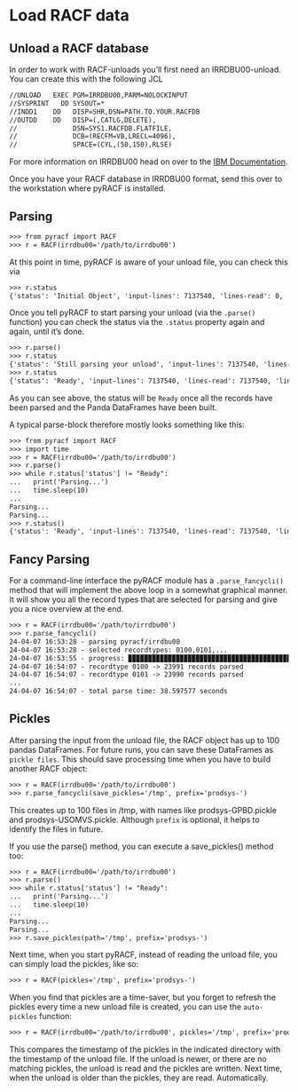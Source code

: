 # Load RACF data

## Unload a RACF database

In order to work with RACF-unloads you’ll first need an IRRDBU00-unload.
You can create this with the following JCL

```default
//UNLOAD   EXEC PGM=IRRDBU00,PARM=NOLOCKINPUT
//SYSPRINT   DD SYSOUT=*
//INDD1    DD   DISP=SHR,DSN=PATH.TO.YOUR.RACFDB
//OUTDD    DD   DISP=(,CATLG,DELETE),
//              DSN=SYS1.RACFDB.FLATFILE,
//              DCB=(RECFM=VB,LRECL=4096),
//              SPACE=(CYL,(50,150),RLSE)
```

For more information on IRRDBU00 head on over to the [IBM
Documentation](https://www.ibm.com/docs/en/zos/2.5.0?topic=database-using-racf-unload-utility-irrdbu00).

Once you have your RACF database in IRRDBU00 format, send this over to
the workstation where pyRACF is installed.

<a id="parsing"></a>

## Parsing

```default
>>> from pyracf import RACF
>>> r = RACF(irrdbu00='/path/to/irrdbu00')
```

At this point in time, pyRACF is aware of your unload file, you can
check this via

```default
>>> r.status
{'status': 'Initial Object', 'input-lines': 7137540, 'lines-read': 0, 'lines-parsed': 0, 'lines-per-second': 'n.a.', 'parse-time': 'n.a.'}
```

Once you tell pyRACF to start parsing your unload (via the `.parse()`
function) you can check the status via the `.status` property again
and again, until it’s done.

```default
>>> r.parse()
>>> r.status
{'status': 'Still parsing your unload', 'input-lines': 7137540, 'lines-read': 894700, 'lines-parsed': 894696, 'lines-per-second': 599275, 'parse-time': 'n.a.'}
>>> r.status
{'status': 'Ready', 'input-lines': 7137540, 'lines-read': 7137540, 'lines-parsed': 7137533, 'lines-per-second': 205447, 'parse-time': 34.741466}
```

As you can see above, the status will be `Ready` once all the records
have been parsed and the Panda DataFrames have been built.

A typical parse-block therefore mostly looks something like this:

```default
>>> from pyracf import RACF
>>> import time
>>> r = RACF(irrdbu00='/path/to/irrdbu00')
>>> r.parse()
>>> while r.status['status'] != "Ready":
...   print('Parsing...')
...   time.sleep(10)
...
Parsing...
Parsing...
>>> r.status()
{'status': 'Ready', 'input-lines': 7137540, 'lines-read': 7137540, 'lines-parsed': 7137533, 'lines-per-second': 211951, 'parse-time': 33.6753}
```

## Fancy Parsing

For a command-line interface the pyRACF module has a
`.parse_fancycli()` method that will implement the above loop in a
somewhat graphical manner. It will show you all the record types that
are selected for parsing and give you a nice overview at the end.

```default
>>> r = RACF(irrdbu00='/path/to/irrdbu00')
>>> r.parse_fancycli()
24-04-07 16:53:28 - parsing pyracf/irrdbu00
24-04-07 16:53:28 - selected recordtypes: 0100,0101,...
24-04-07 16:53:55 - progress: ▉▉▉▉▉▉▉▉▉▉▉▉▉▉▉▉▉▉▉▉▉▉▉▉▉▉▉▉▉▉▉▉▉▉▉▉▉▉▉▉▉▉▉▉▉▉▉▉▉▉▉▉▉▉▉▉▉▉▉▉▉▉▉ (100.00%)
24-04-07 16:54:07 - recordtype 0100 -> 23991 records parsed
24-04-07 16:54:07 - recordtype 0101 -> 23990 records parsed
...
24-04-07 16:54:07 - total parse time: 38.597577 seconds
```

## Pickles

After parsing the input from the unload file, the RACF object has up to 100 pandas DataFrames.  For future runs, you can save these DataFrames as `pickle files`.  This should save processing time when you have to build another RACF object:

```default
>>> r = RACF(irrdbu00='/path/to/irrdbu00')
>>> r.parse_fancycli(save_pickles='/tmp', prefix='prodsys-')
```

This creates up to 100 files in /tmp, with names like prodsys-GPBD.pickle and prodsys-USOMVS.pickle.  Although `prefix` is optional, it helps to identify the files in future.

If you use the parse() method, you can execute a save_pickles() method too:

```default
>>> r = RACF(irrdbu00='/path/to/irrdbu00')
>>> r.parse()
>>> while r.status['status'] != "Ready":
...   print('Parsing...')
...   time.sleep(10)
...
Parsing...
Parsing...
>>> r.save_pickles(path='/tmp', prefix='prodsys-')
```

Next time, when you start pyRACF, instead of reading the unload file, you can simply load the pickles, like so:

```default
>>> r = RACF(pickles='/tmp', prefix='prodsys-')
```

When you find that pickles are a time-saver, but you forget to refresh the pickles every time a new unload file is created, you can use the `auto-pickles` function:

```default
>>> r = RACF(irrdbu00='/path/to/irrdbu00', pickles='/tmp', prefix='prodsys-', auto_pickle=True)
```

This compares the timestamp of the pickles in the indicated directory with the timestamp of the unload file.  If the unload is newer, or there are no matching pickles, the unload is read and the pickles are written.  Next time, when the unload is older than the pickles, they are read.  Automatically.
